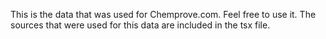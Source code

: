 This is the data that was used for Chemprove.com. Feel free to use it. The sources that were used for this data are included in the tsx file.
